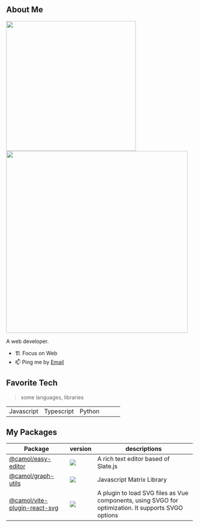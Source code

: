 ## About Me
<div style="overflow: hidden">
<img width="350px" style="float: left" src="https://github-readme-stats.vercel.app/api/top-langs/?username=kanweiwei&layout=compact" />

<img width="490px" style="float: left" src="https://github-readme-stats.vercel.app/api?username=kanweiwei&show_icons=true&icon_color=ad0d52&text_color=24292e&bg_color=ffffff&hide_title=true" />

</div>

A web developer.

- 🏗 Focus on Web
- 📫 Ping me by [Email](mailto:kwwnjujlc@sina.com)

## Favorite Tech
> some languages, libraries

| | | | | | |
|--|--|--|--|--|--|
|Javascript | Typescript | Python | | | |

## My Packages
| Package| version | descriptions|
| -- | -- | -- |
| [@camol/easy-editor](https://www.npmjs.com/package/@camol/easy-editor) |  <img src="https://img.shields.io/npm/v/@camol/easy-editor?style=flat-square" /> | A rich text editor based of Slate.js |
| [@camol/graph-utils](https://www.npmjs.com/package/@camol/graph-utils) | <img src="https://img.shields.io/npm/v/@camol/graph-utils?style=flat-square" /> | Javascript Matrix Library |
| [@camol/vite-plugin-react-svg](https://www.npmjs.com/package/@camol/vite-plugin-react-svg) | <img src="https://img.shields.io/npm/v/@camol/vite-plugin-react-svg?style=flat-square"/> | A plugin to load SVG files as Vue components, using SVGO for optimization. It supports SVGO options |
